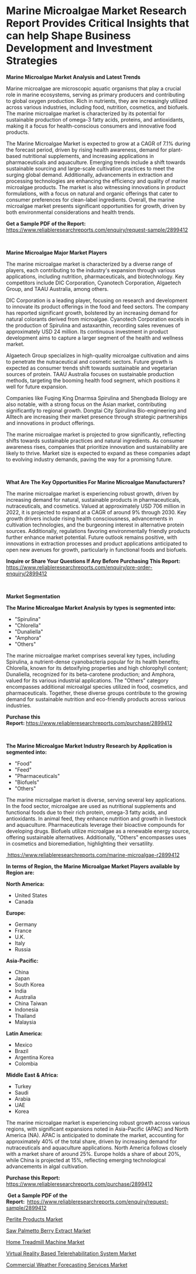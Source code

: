<p><h1>Marine Microalgae Market Research Report Provides Critical Insights that can help Shape Business Development and Investment Strategies</h1></p><p><strong>Marine Microalgae Market Analysis and Latest Trends</strong></p>
<p><p>Marine microalgae are microscopic aquatic organisms that play a crucial role in marine ecosystems, serving as primary producers and contributing to global oxygen production. Rich in nutrients, they are increasingly utilized across various industries, including food, nutrition, cosmetics, and biofuels. The marine microalgae market is characterized by its potential for sustainable production of omega-3 fatty acids, proteins, and antioxidants, making it a focus for health-conscious consumers and innovative food products.</p><p>The Marine Microalgae Market is expected to grow at a CAGR of 7.1% during the forecast period, driven by rising health awareness, demand for plant-based nutritional supplements, and increasing applications in pharmaceuticals and aquaculture. Emerging trends include a shift towards sustainable sourcing and large-scale cultivation practices to meet the surging global demand. Additionally, advancements in extraction and processing technologies are enhancing the efficiency and quality of marine microalgae products. The market is also witnessing innovations in product formulations, with a focus on natural and organic offerings that cater to consumer preferences for clean-label ingredients. Overall, the marine microalgae market presents significant opportunities for growth, driven by both environmental considerations and health trends.</p></p>
<p><strong>Get a Sample PDF of the Report:&nbsp;</strong> <a href="https://www.reliableresearchreports.com/enquiry/request-sample/2899412?utm_campaign=120&utm_medium=2&utm_source=Github&utm_content=ia&utm_term=15032025&utm_id=marine-microalgae">https://www.reliableresearchreports.com/enquiry/request-sample/2899412</a></p>
<p>&nbsp;</p>
<p><strong>Marine Microalgae Major Market Players</strong></p>
<p><p>The marine microalgae market is characterized by a diverse range of players, each contributing to the industry's expansion through various applications, including nutrition, pharmaceuticals, and biotechnology. Key competitors include DIC Corporation, Cyanotech Corporation, Algaetech Group, and TAAU Australia, among others.</p><p>DIC Corporation is a leading player, focusing on research and development to innovate its product offerings in the food and feed sectors. The company has reported significant growth, bolstered by an increasing demand for natural colorants derived from microalgae. Cyanotech Corporation excels in the production of Spirulina and astaxanthin, recording sales revenues of approximately USD 24 million. Its continuous investment in product development aims to capture a larger segment of the health and wellness market.</p><p>Algaetech Group specializes in high-quality microalgae cultivation and aims to penetrate the nutraceutical and cosmetic sectors. Future growth is expected as consumer trends shift towards sustainable and vegetarian sources of protein. TAAU Australia focuses on sustainable production methods, targeting the booming health food segment, which positions it well for future expansion.</p><p>Companies like Fuqing King Dnarmsa Spirulina and Shengbada Biology are also notable, with a strong focus on the Asian market, contributing significantly to regional growth. Dongtai City Spirulina Bio-engineering and Alltech are increasing their market presence through strategic partnerships and innovations in product offerings.</p><p>The marine microalgae market is projected to grow significantly, reflecting shifts towards sustainable practices and natural ingredients. As consumer awareness rises, companies that prioritize innovation and sustainability are likely to thrive. Market size is expected to expand as these companies adapt to evolving industry demands, paving the way for a promising future.</p></p>
<p>&nbsp;</p>
<p><strong>What Are The Key Opportunities For Marine Microalgae Manufacturers?</strong></p>
<p><p>The marine microalgae market is experiencing robust growth, driven by increasing demand for natural, sustainable products in pharmaceuticals, nutraceuticals, and cosmetics. Valued at approximately USD 706 million in 2022, it is projected to expand at a CAGR of around 9% through 2030. Key growth drivers include rising health consciousness, advancements in cultivation technologies, and the burgeoning interest in alternative protein sources. Additionally, regulations favoring environmentally friendly products further enhance market potential. Future outlook remains positive, with innovations in extraction processes and product applications anticipated to open new avenues for growth, particularly in functional foods and biofuels.</p></p>
<p><strong>Inquire or Share Your Questions If Any Before Purchasing This Report:</strong> <a href="https://www.reliableresearchreports.com/enquiry/pre-order-enquiry/2899412?utm_campaign=120&utm_medium=2&utm_source=Github&utm_content=ia&utm_term=15032025&utm_id=marine-microalgae">https://www.reliableresearchreports.com/enquiry/pre-order-enquiry/2899412</a></p>
<p>&nbsp;</p>
<p><strong>Market Segmentation</strong></p>
<p><strong>The Marine Microalgae Market Analysis by types is segmented into:</strong></p>
<p><ul><li>"Spirulina"</li><li>"Chlorella"</li><li>"Dunaliella"</li><li>"Amphora"</li><li>"Others"</li></ul></p>
<p><p>The marine microalgae market comprises several key types, including Spirulina, a nutrient-dense cyanobacteria popular for its health benefits; Chlorella, known for its detoxifying properties and high chlorophyll content; Dunaliella, recognized for its beta-carotene production; and Amphora, valued for its various industrial applications. The "Others" category encompasses additional microalgal species utilized in food, cosmetics, and pharmaceuticals. Together, these diverse groups contribute to the growing demand for sustainable nutrition and eco-friendly products across various industries.</p></p>
<p><strong>Purchase this Report:&nbsp;</strong><a href="https://www.reliableresearchreports.com/purchase/2899412?utm_campaign=120&utm_medium=2&utm_source=Github&utm_content=ia&utm_term=15032025&utm_id=marine-microalgae">https://www.reliableresearchreports.com/purchase/2899412</a></p>
<p>&nbsp;</p>
<p><strong>The Marine Microalgae Market Industry Research by Application is segmented into:</strong></p>
<p><ul><li>"Food"</li><li>"Feed"</li><li>"Pharmaceuticals"</li><li>"Biofuels"</li><li>"Others"</li></ul></p>
<p><p>The marine microalgae market is diverse, serving several key applications. In the food sector, microalgae are used as nutritional supplements and functional foods due to their rich protein, omega-3 fatty acids, and antioxidants. In animal feed, they enhance nutrition and growth in livestock and aquaculture. Pharmaceuticals leverage their bioactive compounds for developing drugs. Biofuels utilize microalgae as a renewable energy source, offering sustainable alternatives. Additionally, "Others" encompasses uses in cosmetics and bioremediation, highlighting their versatility.</p></p>
<p><a href="https://www.reliableresearchreports.com/marine-microalgae-r2899412?utm_campaign=120&utm_medium=2&utm_source=Github&utm_content=ia&utm_term=15032025&utm_id=marine-microalgae">&nbsp;https://www.reliableresearchreports.com/marine-microalgae-r2899412</a></p>
<p><strong>In terms of Region, the Marine Microalgae Market Players available by Region are:</strong></p>
<p>
    <p> <strong> North America: </strong>
        <ul>
            <li>United States</li>
            <li>Canada</li>
        </ul>
        </p> 
    <p> <strong> Europe: </strong>
        <ul>
            <li>Germany</li>
            <li>France</li>
            <li>U.K.</li>
            <li>Italy</li>
            <li>Russia</li>
        </ul>
        </p> 
    <p> <strong> Asia-Pacific: </strong>
        <ul>
            <li>China</li>
            <li>Japan</li>
            <li>South Korea</li>
            <li>India</li>
            <li>Australia</li>
            <li>China Taiwan</li>
            <li>Indonesia</li>
            <li>Thailand</li>
            <li>Malaysia</li>
        </ul>
        </p> 
    <p> <strong> Latin America: </strong>
        <ul>
            <li>Mexico</li>
            <li>Brazil</li>
            <li>Argentina Korea</li>
            <li>Colombia</li>
        </ul>
        </p> 
    <p> <strong> Middle East & Africa: </strong>
        <ul>
            <li>Turkey</li>
            <li>Saudi</li>
            <li>Arabia</li>
            <li>UAE</li>
            <li>Korea</li>
        </ul>
    </p>
    </p>
<p><p>The marine microalgae market is experiencing robust growth across various regions, with significant expansions noted in Asia-Pacific (APAC) and North America (NA). APAC is anticipated to dominate the market, accounting for approximately 40% of the total share, driven by increasing demand for nutraceuticals and aquaculture applications. North America follows closely with a market share of around 25%. Europe holds a share of about 20%, while China is projected at 15%, reflecting emerging technological advancements in algal cultivation.</p></p>
<p><strong>Purchase this Report: </strong><a href="https://www.reliableresearchreports.com/purchase/2899412?utm_campaign=120&utm_medium=2&utm_source=Github&utm_content=ia&utm_term=15032025&utm_id=marine-microalgae">https://www.reliableresearchreports.com/purchase/2899412</a></p>
<p>&nbsp;<strong>Get a Sample PDF of the Report:&nbsp;&nbsp;</strong><a href="https://www.reliableresearchreports.com/enquiry/request-sample/2899412?utm_campaign=120&utm_medium=2&utm_source=Github&utm_content=ia&utm_term=15032025&utm_id=marine-microalgae">https://www.reliableresearchreports.com/enquiry/request-sample/2899412</a></p>
<p><strong></strong></p>
<p><p><a href="https://github.com/lecaneidreks/Market-Research-Report-List-1/blob/main/perlite-products-market.md?utm_campaign=120&utm_medium=2&utm_source=Github&utm_content=ia&utm_term=15032025&utm_id=marine-microalgae">Perlite Products Market</a></p><p><a href="https://github.com/koopalujale2/Market-Research-Report-List-1/blob/main/saw-palmetto-berry-extract-market.md?utm_campaign=120&utm_medium=2&utm_source=Github&utm_content=ia&utm_term=15032025&utm_id=marine-microalgae">Saw Palmetto Berry Extract Market</a></p><p><a href="https://github.com/dukawashviro/Market-Research-Report-List-1/blob/main/home-treadmill-machine-market.md?utm_campaign=120&utm_medium=2&utm_source=Github&utm_content=ia&utm_term=15032025&utm_id=marine-microalgae">Home Treadmill Machine Market</a></p><p><a href="https://github.com/molayrabeta/Market-Research-Report-List-1/blob/main/virtual-reality-based-telerehabilitation-system-market.md?utm_campaign=120&utm_medium=2&utm_source=Github&utm_content=ia&utm_term=15032025&utm_id=marine-microalgae">Virtual Reality Based Telerehabilitation System Market</a></p><p><a href="https://github.com/tineamonaya/Market-Research-Report-List-1/blob/main/commercial-weather-forecasting-services-market.md?utm_campaign=120&utm_medium=2&utm_source=Github&utm_content=ia&utm_term=15032025&utm_id=marine-microalgae">Commercial Weather Forecasting Services Market</a></p></p>